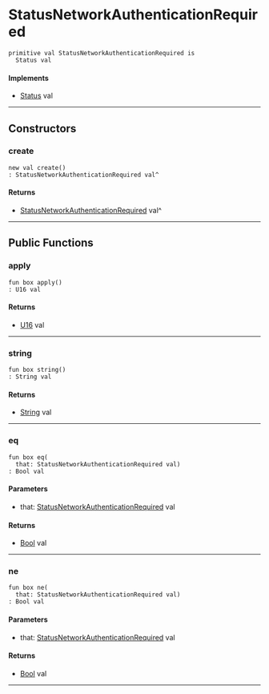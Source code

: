 # StatusNetworkAuthenticationRequired

```pony
primitive val StatusNetworkAuthenticationRequired is
  Status val
```

#### Implements

* [Status](net-http-Status) val

---

## Constructors

### create

```pony
new val create()
: StatusNetworkAuthenticationRequired val^
```

#### Returns

* [StatusNetworkAuthenticationRequired](net-http-StatusNetworkAuthenticationRequired) val^

---

## Public Functions

### apply

```pony
fun box apply()
: U16 val
```

#### Returns

* [U16](builtin-U16) val

---

### string

```pony
fun box string()
: String val
```

#### Returns

* [String](builtin-String) val

---

### eq

```pony
fun box eq(
  that: StatusNetworkAuthenticationRequired val)
: Bool val
```
#### Parameters

*   that: [StatusNetworkAuthenticationRequired](net-http-StatusNetworkAuthenticationRequired) val

#### Returns

* [Bool](builtin-Bool) val

---

### ne

```pony
fun box ne(
  that: StatusNetworkAuthenticationRequired val)
: Bool val
```
#### Parameters

*   that: [StatusNetworkAuthenticationRequired](net-http-StatusNetworkAuthenticationRequired) val

#### Returns

* [Bool](builtin-Bool) val

---

